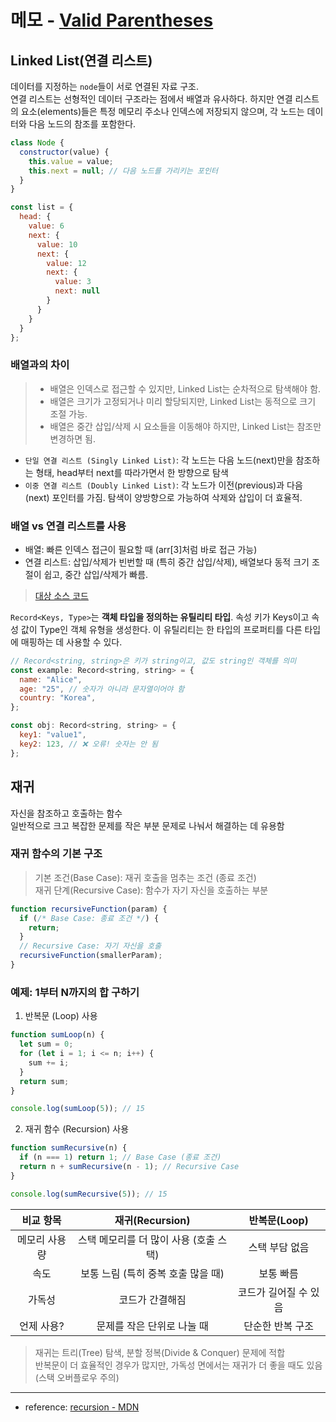 # 메모 - [Valid Parentheses](https://leetcode.com/problems/merge-two-sorted-lists/)

## Linked List(연결 리스트)

데이터를 지정하는 `node`들이 서로 연결된 자료 구조.  
연결 리스트는 선형적인 데이터 구조라는 점에서 배열과 유사하다. 하지만 연결 리스트의 요소(elements)들은 특정 메모리 주소나 인덱스에 저장되지 않으며, 각 노드는 데이터와 다음 노드의 참조를 포함한다.

```javascript
class Node {
  constructor(value) {
    this.value = value;
    this.next = null; // 다음 노드를 가리키는 포인터
  }
}
```

```javascript
const list = {
  head: {
    value: 6
    next: {
      value: 10                                             
      next: {
        value: 12
        next: {
          value: 3
          next: null    
        }
      }
    }
  }
};
```

### 배열과의 차이

> - 배열은 인덱스로 접근할 수 있지만, Linked List는 순차적으로 탐색해야 함.
> - 배열은 크기가 고정되거나 미리 할당되지만, Linked List는 동적으로 크기 조절 가능.
> - 배열은 중간 삽입/삭제 시 요소들을 이동해야 하지만, Linked List는 참조만 변경하면 됨.

- `단일 연결 리스트 (Singly Linked List)`: 각 노드는 다음 노드(next)만을 참조하는 형태, head부터 next를 따라가면서 한 방향으로 탐색
- `이중 연결 리스트 (Doubly Linked List)`: 각 노드가 이전(previous)과 다음(next) 포인터를 가짐. 탐색이 양방향으로 가능하여 삭제와 삽입이 더 효율적.

### 배열 vs 연결 리스트를 사용

- 배열: 빠른 인덱스 접근이 필요할 때 (arr[3]처럼 바로 접근 가능)
- 연결 리스트: 삽입/삭제가 빈번할 때 (특히 중간 삽입/삭제), 배열보다 동적 크기 조절이 쉽고, 중간 삽입/삭제가 빠름.

> [대상 소스 코드](./Valid-Parentheses.ts#L25)

`Record<Keys, Type>`는 **객체 타입을 정의하는 유틸리티 타입**. 속성 키가 Keys이고 속성 값이 Type인 객체 유형을 생성한다. 이 유틸리티는 한 타입의 프로퍼티를 다른 타입에 매핑하는 데 사용할 수 있다.

```javascript
// Record<string, string>은 키가 string이고, 값도 string인 객체를 의미
const example: Record<string, string> = {
  name: "Alice",
  age: "25", // 숫자가 아니라 문자열이어야 함
  country: "Korea",
};

const obj: Record<string, string> = {
  key1: "value1",
  key2: 123, // ❌ 오류! 숫자는 안 됨
};
```

## 재귀

자신을 참조하고 호출하는 함수  
일반적으로 크고 복잡한 문제를 작은 부분 문제로 나눠서 해결하는 데 유용함

### 재귀 함수의 기본 구조

> 기본 조건(Base Case): 재귀 호출을 멈추는 조건 (종료 조건)  
> 재귀 단계(Recursive Case): 함수가 자기 자신을 호출하는 부분

```javascript
function recursiveFunction(param) {
  if (/* Base Case: 종료 조건 */) {
    return;
  }
  // Recursive Case: 자기 자신을 호출
  recursiveFunction(smallerParam);
}
```

### 예제: 1부터 N까지의 합 구하기

1. 반복문 (Loop) 사용

```javascript
function sumLoop(n) {
  let sum = 0;
  for (let i = 1; i <= n; i++) {
    sum += i;
  }
  return sum;
}

console.log(sumLoop(5)); // 15
```

2. 재귀 함수 (Recursion) 사용

```javascript
function sumRecursive(n) {
  if (n === 1) return 1; // Base Case (종료 조건)
  return n + sumRecursive(n - 1); // Recursive Case
}

console.log(sumRecursive(5)); // 15
```

|   비교 항목  |        재귀(Recursion)         |     반복문(Loop)    |
|:----------:|:-----------------------------:|:-----------------:|
| 메모리 사용량 | 스택 메모리를 더 많이 사용 (호출 스택) |    스택 부담 없음    |
|     속도    |  보통 느림 (특히 중복 호출 많을 때)   |      보통 빠름      |
|    가독성    |          코드가 간결해짐          | 코드가 길어질 수 있음 |
|  언제 사용?  |      문제를 작은 단위로 나눌 때      |   단순한 반복 구조   |

> 재귀는 트리(Tree) 탐색, 분할 정복(Divide & Conquer) 문제에 적합  
> 반복문이 더 효율적인 경우가 많지만, 가독성 면에서는 재귀가 더 좋을 때도 있음 (스택 오버플로우 주의)

---

- reference: [recursion - MDN](<https://developer.mozilla.org/ko/docs/Web/JavaScript/Guide/Functions#recursion>)
